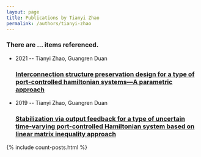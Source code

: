 ```yaml
---
layout: page
title: Publications by Tianyi Zhao
permalink: /authors/tianyi-zhao
---
```


<h3 id="number-posts">There are ... items referenced.</h3>
<ul class="post-list">
<li><span class='post-meta'>2021 -- Tianyi Zhao, Guangren Duan</span><h3><a class='post-link' href="{{ site.baseurl }}/interconnection-structure-preservation-design-for-a-type-of-port-controlled-hamiltonian-systems-a-parametric-approach">Interconnection structure preservation design for a type of port‐controlled hamiltonian systems—A parametric approach</a></h3></li>
<li><span class='post-meta'>2019 -- Tianyi Zhao, Guangren Duan</span><h3><a class='post-link' href="{{ site.baseurl }}/stabilization-via-output-feedback-for-a-type-of-uncertain-time-varying-port-controlled-hamiltonian-system-based-on-linear-matrix-inequality-approach">Stabilization via output feedback for a type of uncertain time-varying port-controlled Hamiltonian system based on linear matrix inequality approach</a></h3></li>

</ul>
{% include count-posts.html %}
